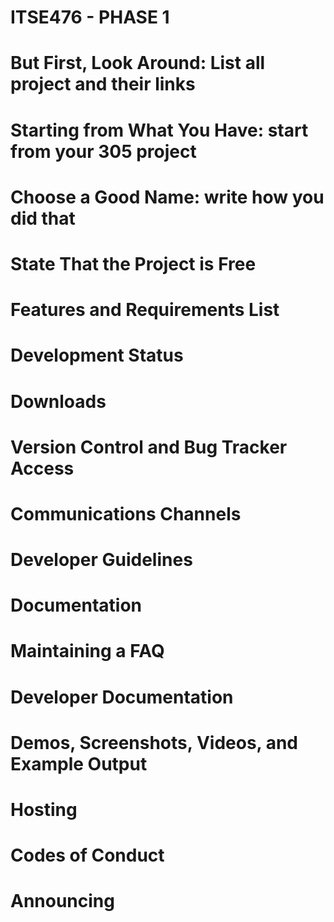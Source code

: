 # ITSE476 - PHASE 1
# But First, Look Around: List all project and their links
# Starting from What You Have: start from your 305 project
# Choose a Good Name: write how you did that
# State That the Project is Free
# Features and Requirements List
# Development Status
# Downloads
# Version Control and Bug Tracker Access
# Communications Channels
# Developer Guidelines
# Documentation
# Maintaining a FAQ
# Developer Documentation
# Demos, Screenshots, Videos, and Example Output
# Hosting
# Codes of Conduct
# Announcing


